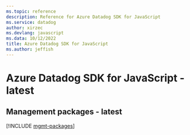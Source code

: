 ```yaml
---
ms.topic: reference
description: Reference for Azure Datadog SDK for JavaScript
ms.service: datadog
author: xirzec
ms.devlang: javascript
ms.data: 10/12/2022
title: Azure Datadog SDK for JavaScript
ms.author: jeffish
---
```

# Azure Datadog SDK for JavaScript - latest

## Management packages - latest
[!INCLUDE [mgmt-packages](datadog-mgmt-index.md)]